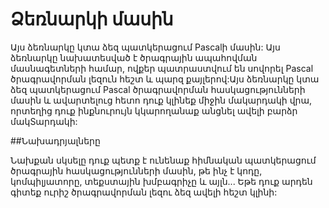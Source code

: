 # Ձեռնարկի մասին

Այս ձեռնարկը կտա ձեզ պատկերացում Pascalի մասին:
Այս ձեռնարկը նախատեսված է ծրագրային ապահովման մասնագետների համար, ովքեր պատրաստվում են սովորել Pascal ծրագրավորման լեզուն հեշտ և պարզ քայլերով:Այս ձեռնարկը կտա ձեզ պատկերացում Pascal ծրագրավորման հասկացությունների մասին և ավարտելուց հետո դուք կլինեք միջին մակարդակի վրա, որտեղից դուք ինքնուրույն կկարողանաք անցնել ավելի բարձր մակSարդակի:

##Նախադրյալները

Նախքան սկսելը դուք պետք է ունենաք հիմնական պատկերացում ծրագրային հասկացությունների մասին, թե ինչ է կոդը, կոմպիլյատորը, տեքստային խմբագրիչը և այլն...
Եթե դուք արդեն գիտեք ուրիշ ծրագրավորման լեզու ձեզ ավելի հեշտ կլինի:    




